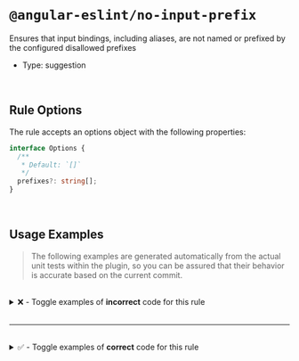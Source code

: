 <!--

  DO NOT EDIT.

  This markdown file was autogenerated using a mixture of the following files as the source of truth for its data:
  - ../../src/rules/no-input-prefix.ts
  - ../../tests/rules/no-input-prefix/cases.ts

  In order to update this file, it is therefore those files which need to be updated, as well as potentially the generator script:
  - ../../../../tools/scripts/generate-rule-docs.ts

-->

<br>

# `@angular-eslint/no-input-prefix`

Ensures that input bindings, including aliases, are not named or prefixed by the configured disallowed prefixes

- Type: suggestion

<br>

## Rule Options

The rule accepts an options object with the following properties:

```ts
interface Options {
  /**
   * Default: `[]`
   */
  prefixes?: string[];
}

```

<br>

## Usage Examples

> The following examples are generated automatically from the actual unit tests within the plugin, so you can be assured that their behavior is accurate based on the current commit.

<br>

<details>
<summary>❌ - Toggle examples of <strong>incorrect</strong> code for this rule</summary>

<br>

#### Custom Config

```json
{
  "rules": {
    "@angular-eslint/no-input-prefix": [
      "error",
      {
        "prefixes": [
          "on"
        ]
      }
    ]
  }
}
```

<br>

#### ❌ Invalid Code

```ts
@Component({
  inputs: ['on']
           ~~~~
})
class Test {}
```

<br>

---

<br>

#### Custom Config

```json
{
  "rules": {
    "@angular-eslint/no-input-prefix": [
      "error",
      {
        "prefixes": [
          "on"
        ]
      }
    ]
  }
}
```

<br>

#### ❌ Invalid Code

```ts
@Directive({
  outputs: [onCredit],
  'inputs': [onLevel, `test: on`, onFunction()],
                      ~~~~~~~~~~
})
class Test {}
```

<br>

---

<br>

#### Custom Config

```json
{
  "rules": {
    "@angular-eslint/no-input-prefix": [
      "error",
      {
        "prefixes": [
          "on"
        ]
      }
    ]
  }
}
```

<br>

#### ❌ Invalid Code

```ts
@Component({
  ['inputs']: ['onTest: test', ...onArray],
               ~~~~~~~~~~~~~~
})
class Test {}
```

<br>

---

<br>

#### Custom Config

```json
{
  "rules": {
    "@angular-eslint/no-input-prefix": [
      "error",
      {
        "prefixes": [
          "on"
        ]
      }
    ]
  }
}
```

<br>

#### ❌ Invalid Code

```ts
@Directive({
  [`inputs`]: ['onTest: test', ...onArray],
               ~~~~~~~~~~~~~~
})
class Test {}
```

<br>

---

<br>

#### Custom Config

```json
{
  "rules": {
    "@angular-eslint/no-input-prefix": [
      "error",
      {
        "prefixes": [
          "on"
        ]
      }
    ]
  }
}
```

<br>

#### ❌ Invalid Code

```ts
@Component()
class Test {
  @Input() on: EventEmitter<any> = new EventEmitter<{}>();
           ~~
}
```

<br>

---

<br>

#### Custom Config

```json
{
  "rules": {
    "@angular-eslint/no-input-prefix": [
      "error",
      {
        "prefixes": [
          "on"
        ]
      }
    ]
  }
}
```

<br>

#### ❌ Invalid Code

```ts
@Directive()
class Test {
  @Input() @Custom('on') 'onPrefix' = new EventEmitter<void>();
                         ~~~~~~~~~~
}
```

<br>

---

<br>

#### Custom Config

```json
{
  "rules": {
    "@angular-eslint/no-input-prefix": [
      "error",
      {
        "prefixes": [
          "on"
        ]
      }
    ]
  }
}
```

<br>

#### ❌ Invalid Code

```ts
@Component()
class Test {
  @Custom() @Input(`on`) _on = getInput();
                   ~~~~
}
```

<br>

---

<br>

#### Custom Config

```json
{
  "rules": {
    "@angular-eslint/no-input-prefix": [
      "error",
      {
        "prefixes": [
          "on"
        ]
      }
    ]
  }
}
```

<br>

#### ❌ Invalid Code

```ts
@Component()
class Test {
  @Custom() @Input({ required: true, alias: `on` }) _on = getInput();
                                            ~~~~
}
```

<br>

---

<br>

#### Custom Config

```json
{
  "rules": {
    "@angular-eslint/no-input-prefix": [
      "error",
      {
        "prefixes": [
          "on"
        ]
      }
    ]
  }
}
```

<br>

#### ❌ Invalid Code

```ts
@Directive()
class Test {
  @Input('onPrefix') _on = (this.subject$ as Subject<{on: boolean}>).pipe();
         ~~~~~~~~~~
}
```

<br>

---

<br>

#### Custom Config

```json
{
  "rules": {
    "@angular-eslint/no-input-prefix": [
      "error",
      {
        "prefixes": [
          "on"
        ]
      }
    ]
  }
}
```

<br>

#### ❌ Invalid Code

```ts
@Directive()
class Test {
  @Input({ alias: 'onPrefix', required: true }) _on = (this.subject$ as Subject<{on: boolean}>).pipe();
                  ~~~~~~~~~~
}
```

<br>

---

<br>

#### Custom Config

```json
{
  "rules": {
    "@angular-eslint/no-input-prefix": [
      "error",
      {
        "prefixes": [
          "on"
        ]
      }
    ]
  }
}
```

<br>

#### ❌ Invalid Code

```ts
@Component()
class Test {
  @Input('setter') set 'on-setter'() {}
                       ~~~~~~~~~~~
}
```

<br>

---

<br>

#### Custom Config

```json
{
  "rules": {
    "@angular-eslint/no-input-prefix": [
      "error",
      {
        "prefixes": [
          "on",
          "is",
          "should"
        ]
      }
    ]
  }
}
```

<br>

#### ❌ Invalid Code

```ts
@Injectable()
class Test {
  @Input('on') isPrefix = this.getInput();
         ~~~~  ~~~~~~~~
}
```

</details>

<br>

---

<br>

<details>
<summary>✅ - Toggle examples of <strong>correct</strong> code for this rule</summary>

<br>

#### Custom Config

```json
{
  "rules": {
    "@angular-eslint/no-input-prefix": [
      "error",
      {
        "prefixes": [
          "on"
        ]
      }
    ]
  }
}
```

<br>

#### ✅ Valid Code

```ts
class Test {}
```

<br>

---

<br>

#### Custom Config

```json
{
  "rules": {
    "@angular-eslint/no-input-prefix": [
      "error",
      {
        "prefixes": [
          "on"
        ]
      }
    ]
  }
}
```

<br>

#### ✅ Valid Code

```ts
@Page({
  inputs: ['on', onChange, \`onLine\`, 'on: on2', 'offline: on', ...onCheck, onInput()],
})
class Test {}
```

<br>

---

<br>

#### Custom Config

```json
{
  "rules": {
    "@angular-eslint/no-input-prefix": [
      "error",
      {
        "prefixes": [
          "on"
        ]
      }
    ]
  }
}
```

<br>

#### ✅ Valid Code

```ts
@Component()
class Test {
  on = new EventEmitter();
}
```

<br>

---

<br>

#### Custom Config

```json
{
  "rules": {
    "@angular-eslint/no-input-prefix": [
      "error",
      {
        "prefixes": [
          "on"
        ]
      }
    ]
  }
}
```

<br>

#### ✅ Valid Code

```ts
@Directive()
class Test {
  @Input() buttonChange = new EventEmitter<'on'>();
}
```

<br>

---

<br>

#### Custom Config

```json
{
  "rules": {
    "@angular-eslint/no-input-prefix": [
      "error",
      {
        "prefixes": [
          "on"
        ]
      }
    ]
  }
}
```

<br>

#### ✅ Valid Code

```ts
@Component()
class Test {
  @Input() On = new EventEmitter<{ on: onType }>();
}
```

<br>

---

<br>

#### Custom Config

```json
{
  "rules": {
    "@angular-eslint/no-input-prefix": [
      "error",
      {
        "prefixes": [
          "on"
        ]
      }
    ]
  }
}
```

<br>

#### ✅ Valid Code

```ts
@Directive()
class Test {
  @Input(\`one\`) ontype = new EventEmitter<{ bar: string, on: boolean }>();
}
```

<br>

---

<br>

#### Custom Config

```json
{
  "rules": {
    "@angular-eslint/no-input-prefix": [
      "error",
      {
        "prefixes": [
          "on"
        ]
      }
    ]
  }
}
```

<br>

#### ✅ Valid Code

```ts
@Directive()
class Test {
  @Input({ alias: \`one\` }) ontype = new EventEmitter<{ bar: string, on: boolean }>();
}
```

<br>

---

<br>

#### Custom Config

```json
{
  "rules": {
    "@angular-eslint/no-input-prefix": [
      "error",
      {
        "prefixes": [
          "on"
        ]
      }
    ]
  }
}
```

<br>

#### ✅ Valid Code

```ts
@Component()
class Test {
  @Input('oneProp') common = new EventEmitter<ComplextOn>();
}
```

<br>

---

<br>

#### Custom Config

```json
{
  "rules": {
    "@angular-eslint/no-input-prefix": [
      "error",
      {
        "prefixes": [
          "on"
        ]
      }
    ]
  }
}
```

<br>

#### ✅ Valid Code

```ts
@Component()
class Test {
  @Input({ alias: 'oneProp' }) common = new EventEmitter<ComplextOn>();
}
```

<br>

---

<br>

#### Custom Config

```json
{
  "rules": {
    "@angular-eslint/no-input-prefix": [
      "error",
      {
        "prefixes": [
          "on"
        ]
      }
    ]
  }
}
```

<br>

#### ✅ Valid Code

```ts
@Directive()
class Test<On> {
  @Input() ON = new EventEmitter<On>();
}
```

<br>

---

<br>

#### Custom Config

```json
{
  "rules": {
    "@angular-eslint/no-input-prefix": [
      "error",
      {
        "prefixes": [
          "on"
        ]
      }
    ]
  }
}
```

<br>

#### ✅ Valid Code

```ts
const on = 'on';
@Component()
class Test {
  @Input(on) touchMove: EventEmitter<{ action: 'on' | 'off' }> = new EventEmitter<{ action: 'on' | 'off' }>();
}
```

<br>

---

<br>

#### Custom Config

```json
{
  "rules": {
    "@angular-eslint/no-input-prefix": [
      "error",
      {
        "prefixes": [
          "on"
        ]
      }
    ]
  }
}
```

<br>

#### ✅ Valid Code

```ts
const test = 'on';
const on = 'on';
@Directive()
class Test {
  @Input(test) [on]: EventEmitter<OnTest>;
}
```

<br>

---

<br>

#### Default Config

```json
{
  "rules": {
    "@angular-eslint/no-input-prefix": [
      "error"
    ]
  }
}
```

<br>

#### ✅ Valid Code

```ts
@Directive({
  selector: 'foo',
})
class Test {
  @Input() set 'setter'() {}
}
```

</details>

<br>
